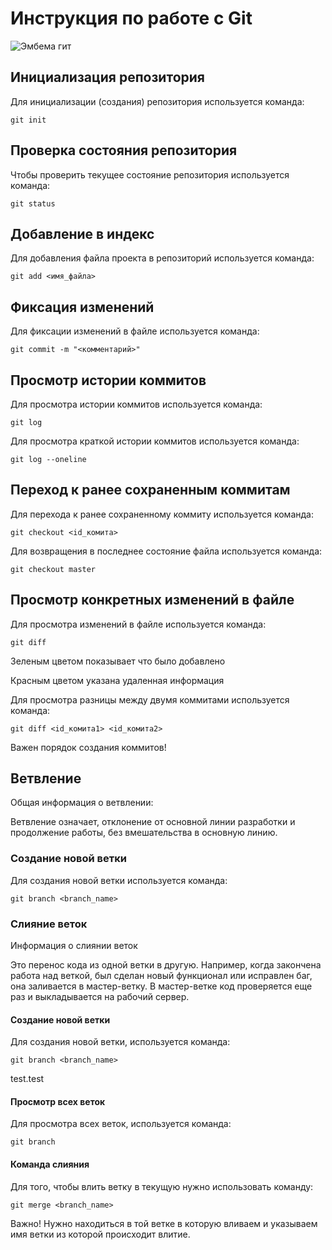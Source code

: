 # **Инструкция по работе с Git**

![Эмбема гит](github-logo.png)

## Инициализация репозитория

Для инициализации (создания) репозитория используется команда:

    git init

## Проверка состояния репозитория

Чтобы проверить текущее состояние репозитория используется команда:

    git status

## Добавление в индекс
Для добавления файла проекта в репозиторий используется команда:

    git add <имя_файла> 

## Фиксация изменений

Для фиксации изменений в файле используется команда:

    git commit -m "<комментарий>"

## Просмотр истории коммитов

Для просмотра истории коммитов используется команда:

    git log

Для просмотра краткой истории коммитов используется команда:

    git log --oneline

## Переход к ранее сохраненным коммитам 

Для перехода к ранее сохраненному коммиту используется команда:

    git checkout <id_комита>

Для возвращения в последнее состояние файла используется команда:

    git checkout master

## Просмотр конкретных изменений в файле 

Для просмотра изменений в файле используется команда:

    git diff

Зеленым цветом показывает что было добавлено

Красным цветом указана удаленная информация 

Для просмотра разницы между двумя коммитами используется команда:

    git diff <id_комита1> <id_комита2>

Важен порядок создания коммитов!    

## Ветвление

Общая информация о ветвлении:

Ветвление означает, отклонение от основной линии разработки и продолжение работы, без вмешательства в основную линию.

### Создание новой ветки

Для создания новой ветки используется команда:

    git branch <branch_name>

### Слияние веток

Информация о слиянии веток

Это перенос кода из одной ветки в другую. Например, когда закончена работа над веткой, был сделан новый функционал или исправлен баг, она заливается в мастер-ветку. В мастер-ветке код проверяется еще раз и выкладывается на рабочий сервер.

#### Создание новой ветки

Для создания новой ветки, используется команда:

    git branch <branch_name>

  test.test 

#### Просмотр всех веток

Для просмотра всех веток, используется команда:

    git branch     

#### Команда слияния 

Для того, чтобы влить ветку в текущую нужно использовать команду:

    git merge <branch_name>

Важно! Нужно находиться в той ветке в которую вливаем и указываем имя ветки из которой происходит влитие.    
